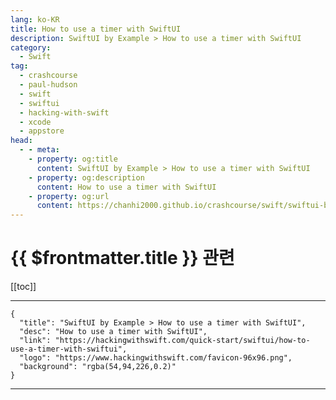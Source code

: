```yaml
---
lang: ko-KR
title: How to use a timer with SwiftUI
description: SwiftUI by Example > How to use a timer with SwiftUI
category:
  - Swift
tag: 
  - crashcourse
  - paul-hudson
  - swift
  - swiftui
  - hacking-with-swift
  - xcode
  - appstore
head:
  - - meta:
    - property: og:title
      content: SwiftUI by Example > How to use a timer with SwiftUI
    - property: og:description
      content: How to use a timer with SwiftUI
    - property: og:url
      content: https://chanhi2000.github.io/crashcourse/swift/swiftui-by-example/09-advanced-state/how-to-use-a-timer-with-swiftui.html
---
```


# {{ $frontmatter.title }} 관련

[[toc]]

---

```component VPCard
{
  "title": "SwiftUI by Example > How to use a timer with SwiftUI",
  "desc": "How to use a timer with SwiftUI",
  "link": "https://hackingwithswift.com/quick-start/swiftui/how-to-use-a-timer-with-swiftui",
  "logo": "https://www.hackingwithswift.com/favicon-96x96.png",
  "background": "rgba(54,94,226,0.2)"
}
```

---

<TagLinks />